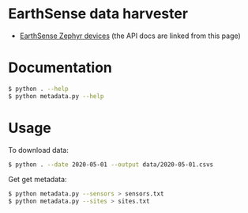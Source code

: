 # EarthSense data harvester

* [EarthSense Zephyr devices](https://www.earthsense.co.uk/zephyr) (the API docs are linked from this page)

# Documentation

```bash
$ python . --help
$ python metadata.py --help
```

# Usage

To download data:

```bash
$ python . --date 2020-05-01 --output data/2020-05-01.csvs
```

Get get metadata:

```bash
$ python metadata.py --sensors > sensors.txt
$ python metadata.py --sites > sites.txt
```

